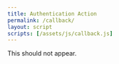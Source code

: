 ```yaml
---
title: Authentication Action
permalink: /callback/
layout: script
scripts: [/assets/js/callback.js]
---
```


This should not appear.
